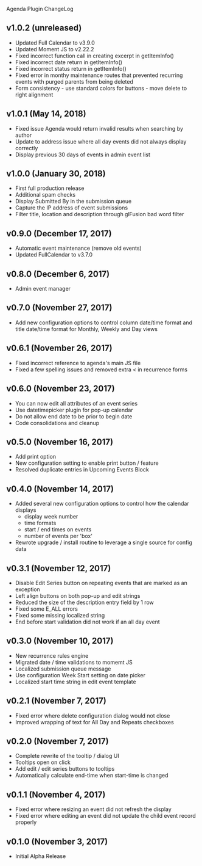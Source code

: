 Agenda Plugin ChangeLog

## v1.0.2 (unreleased)
 - Updated Full Calendar to v3.9.0
 - Updated Moment JS to v2.22.2
 - Fixed incorrect function call in creating excerpt in getItemInfo()
 - Fixed incorrect date return in getItemInfo()
 - Fixed incorrect status return in getItemInfo()
 - Fixed error in monthy maintenance routes that prevented recurring events with purged parents from being deleted
 - Form consistency - use standard colors for buttons - move delete to right alignment

## v1.0.1 (May 14, 2018)
 - Fixed issue Agenda would return invalid results when searching by author
 - Update to address issue where all day events did not always display correctly
 - Display previous 30 days of events in admin event list

## v1.0.0 (January 30, 2018)
 - First full production release
 - Additional spam checks
 - Display Submitted By in the submission queue
 - Capture the IP address of event submissions
 - Filter title, location and description through glFusion bad word filter

## v0.9.0 (December 17, 2017)
 - Automatic event maintenance (remove old events)
 - Updated FullCalendar to v3.7.0

## v0.8.0 (December 6, 2017)
 - Admin event manager

## v0.7.0 (November 27, 2017)
 - Add new configuration options to control column date/time format and title date/time format for Monthly, Weekly and Day views

## v0.6.1 (November 26, 2017)
 - Fixed incorrect reference to agenda's main JS file
 - Fixed a few spelling issues and removed extra < in recurrence forms

## v0.6.0 (November 23, 2017)
 - You can now edit all attributes of an event series
 - Use datetimepicker plugin for pop-up calendar
 - Do not allow end date to be prior to begin date
 - Code consolidations and cleanup

## v0.5.0 (November 16, 2017)
 - Add print option
 - New configuration setting to enable print button / feature
 - Resolved duplicate entries in Upcoming Events Block

## v0.4.0 (November 14, 2017)
 - Added several new configuration options to control how the calendar displays
   - display week number
   - time formats
   - start / end times on events
   - number of events per 'box'
 - Rewrote upgrade / install routine to leverage a single source for config data

## v0.3.1 (November 12, 2017)
 - Disable Edit Series button on repeating events that are marked as an exception
 - Left align buttons on both pop-up and edit strings
 - Reduced the size of the description entry field by 1 row
 - Fixed some E_ALL errors
 - Fixed some missing localized string
 - End before start validation did not work if an all day event

## v0.3.0 (November 10, 2017)
 - New recurrence rules engine
 - Migrated date / time validations to momemt JS
 - Localized submission queue message
 - Use configuration Week Start setting on date picker
 - Localized start time string in edit event template

## v0.2.1 (November 7, 2017)
 - Fixed error where delete configuration dialog would not close
 - Improved wrapping of text for All Day and Repeats checkboxes

## v0.2.0 (November 7, 2017)
 - Complete rewrite of the tooltip / dialog UI
 - Tooltips open on click
 - Add edit / edit series buttons to tooltips
 - Automatically calculate end-time when start-time is changed

## v0.1.1 (November 4, 2017)
 - Fixed error where resizing an event did not refresh the display
 - Fixed error where editing an event did not update the child event record properly

## v0.1.0 (November 3, 2017)
 - Initial Alpha Release
